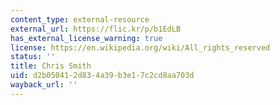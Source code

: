 ```yaml
---
content_type: external-resource
external_url: https://flic.kr/p/b1EdLB
has_external_license_warning: true
license: https://en.wikipedia.org/wiki/All_rights_reserved
status: ''
title: Chris Smith
uid: d2b05041-2d83-4a39-b3e1-7c2cd8aa703d
wayback_url: ''
---
```

